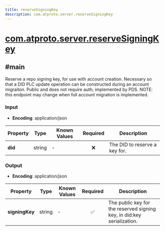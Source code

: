 ```yaml
---
title: reserveSigningKey
description: com.atproto.server.reserveSigningKey
---
```


# [com.atproto.server.reserveSigningKey](https://github.com/myConsciousness/atproto.dart/blob/main/lexicons/com/atproto/server/reserveSigningKey.json)

## #main

Reserve a repo signing key, for use with account creation. Necessary so that a DID PLC update operation can be constructed during an account migraiton. Public and does not require auth; implemented by PDS. NOTE: this endpoint may change when full account migration is implemented.

### Input

- **Encoding**: application/json

| Property | Type | Known Values | Required | Description |
| --- | --- | --- | :---: | --- |
| **did** | string | - | ❌ | The DID to reserve a key for. |

### Output

- **Encoding**: application/json

| Property | Type | Known Values | Required | Description |
| --- | --- | --- | :---: | --- |
| **signingKey** | string | - | ✅ | The public key for the reserved signing key, in did:key serialization. |
